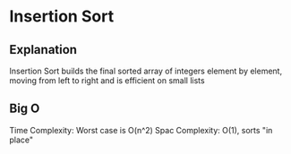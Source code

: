 # Insertion Sort

## Explanation 
Insertion Sort builds the final sorted array of integers element by element, moving from left to right and is efficient on small lists

## Big O
Time Complexity: Worst case is O(n^2)
Spac Complexity: O(1), sorts "in place"

